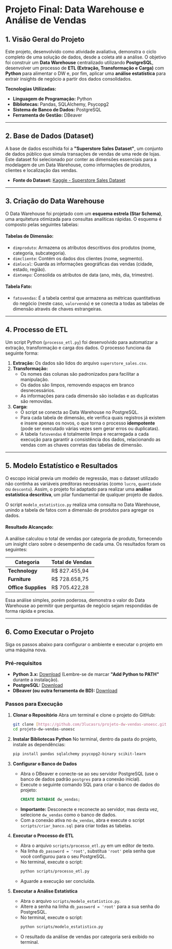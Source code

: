 # Projeto Final: Data Warehouse e Análise de Vendas

## 1. Visão Geral do Projeto

Este projeto, desenvolvido como atividade avaliativa, demonstra o ciclo completo de uma solução de dados, desde a coleta até a análise. O objetivo foi construir um **Data Warehouse** centralizado utilizando **PostgreSQL**, desenvolver um processo de **ETL (Extração, Transformação e Carga)** com **Python** para alimentar o DW e, por fim, aplicar uma **análise estatística** para extrair insights de negócio a partir dos dados consolidados.

**Tecnologias Utilizadas:**

- **Linguagem de Programação:** Python
- **Bibliotecas:** Pandas, SQLAlchemy, Psycopg2
- **Sistema de Banco de Dados:** PostgreSQL
- **Ferramenta de Gestão:** DBeaver

---

## 2. Base de Dados (Dataset)

A base de dados escolhida foi a **"Superstore Sales Dataset"**, um conjunto de dados público que simula transações de vendas de uma rede de lojas. Este dataset foi selecionado por conter as dimensões essenciais para a modelagem de um Data Warehouse, como informações de produtos, clientes e localização das vendas.

- **Fonte do Dataset:** [Kaggle - Superstore Sales Dataset](https://www.kaggle.com/datasets/rohitsahoo/sales-forecasting)

---

## 3. Criação do Data Warehouse

O Data Warehouse foi projetado com um **esquema estrela (Star Schema)**, uma arquitetura otimizada para consultas analíticas rápidas. O esquema é composto pelas seguintes tabelas:

#### Tabelas de Dimensão:

- `dimproduto`: Armazena os atributos descritivos dos produtos (nome, categoria, subcategoria).
- `dimcliente`: Contém os dados dos clientes (nome, segmento).
- `dimlocal`: Guarda as informações geográficas das vendas (cidade, estado, região).
- `dimtempo`: Consolida os atributos de data (ano, mês, dia, trimestre).

#### Tabela Fato:

- `fatovendas`: É a tabela central que armazena as métricas quantitativas do negócio (neste caso, `valorvenda`) e se conecta a todas as tabelas de dimensão através de chaves estrangeiras.

---

## 4. Processo de ETL

Um script Python (`processo_etl.py`) foi desenvolvido para automatizar a extração, transformação e carga dos dados. O processo funciona da seguinte forma:

1.  **Extração:** Os dados são lidos do arquivo `superstore_sales.csv`.
2.  **Transformação:**
    - Os nomes das colunas são padronizados para facilitar a manipulação.
    - Os dados são limpos, removendo espaços em branco desnecessários.
    - As informações para cada dimensão são isoladas e as duplicatas são removidas.
3.  **Carga:**
    - O script se conecta ao Data Warehouse no PostgreSQL.
    - Para cada tabela de dimensão, ele verifica quais registros já existem e insere apenas os novos, o que torna o processo **idempotente** (pode ser executado várias vezes sem gerar erros ou duplicatas).
    - A tabela `fatovendas` é totalmente limpa e recarregada a cada execução para garantir a consistência dos dados, relacionando as vendas com as chaves corretas das tabelas de dimensão.

---

## 5. Modelo Estatístico e Resultados

O escopo inicial previa um modelo de regressão, mas o dataset utilizado não continha as variáveis preditoras necessárias (como `lucro`, `quantidade` ou `desconto`). Assim, o projeto foi adaptado para realizar uma **análise estatística descritiva**, um pilar fundamental de qualquer projeto de dados.

O script `modelo_estatistico.py` realiza uma consulta no Data Warehouse, unindo a tabela de fatos com a dimensão de produtos para agregar os dados.

#### Resultado Alcançado:

A análise calculou o total de vendas por categoria de produto, fornecendo um insight claro sobre o desempenho de cada uma. Os resultados foram os seguintes:

| Categoria           | Total de Vendas |
| ------------------- | --------------- |
| **Technology**      | R$ 827.455,94   |
| **Furniture**       | R$ 728.658,75   |
| **Office Supplies** | R$ 705.422,28   |

Essa análise simples, porém poderosa, demonstra o valor do Data Warehouse ao permitir que perguntas de negócio sejam respondidas de forma rápida e precisa.

---

## 6. Como Executar o Projeto

Siga os passos abaixo para configurar o ambiente e executar o projeto em uma máquina nova.

### Pré-requisitos

- **Python 3.x:** [Download](https://www.python.org/downloads/) (Lembre-se de marcar **"Add Python to PATH"** durante a instalação).
- **PostgreSQL:** [Download](https://www.postgresql.org/download/)
- **DBeaver (ou outra ferramenta de BD):** [Download](https://dbeaver.io/download/)

### Passos para Execução

1.  **Clonar o Repositório**
    Abra um terminal e clone o projeto do GitHub:

    ```bash
    git clone [https://github.com/3lucasrs/projeto-dw-vendas-unoesc.git](https://github.com/3lucasrs/projeto-dw-vendas-unoesc.git)
    cd projeto-dw-vendas-unoesc
    ```

2.  **Instalar Bibliotecas Python**
    No terminal, dentro da pasta do projeto, instale as dependências:

    ```bash
    pip install pandas sqlalchemy psycopg2-binary scikit-learn
    ```

3.  **Configurar o Banco de Dados**

    - Abra o DBeaver e conecte-se ao seu servidor PostgreSQL (use o banco de dados padrão `postgres` para a conexão inicial).
    - Execute o seguinte comando SQL para criar o banco de dados do projeto:
      ```sql
      CREATE DATABASE dw_vendas;
      ```
    - **Importante:** Desconecte e reconecte ao servidor, mas desta vez, selecione `dw_vendas` como o banco de dados.
    - Com a conexão ativa no `dw_vendas`, abra e execute o script `scripts/criar_banco.sql` para criar todas as tabelas.

4.  **Executar o Processo de ETL**

    - Abra o arquivo `scripts/processo_etl.py` em um editor de texto.
    - Na linha `db_password = 'root'`, substitua `'root'` pela senha que você configurou para o seu PostgreSQL.
    - No terminal, execute o script:
      ```bash
      python scripts/processo_etl.py
      ```
    - Aguarde a execução ser concluída.

5.  **Executar a Análise Estatística**
    - Abra o arquivo `scripts/modelo_estatistico.py`.
    - Altere a senha na linha `db_password = 'root'` para a sua senha do PostgreSQL.
    - No terminal, execute o script:
      ```bash
      python scripts/modelo_estatistico.py
      ```
    - O resultado da análise de vendas por categoria será exibido no terminal.
